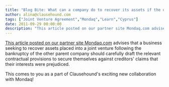 ```yaml
---
title: "Blog Bite: What can a company do to recover its assets if the other party to a joint venture agreement declares bankruptcy?"
author: alina@clausehound.com
tags: ["Joint Venture Agreement","Mondaq","Learn","Cyprus"]
date: 2011-09-29 00:00:00
description: "This article posted on our partner site Mondaq.com advises that a business seeking to recover assets placed into a joint venture following the bankruptcy of the other parent company should carefully..."
---
```


[This article posted on our partner site Mondaq.com](http://www.mondaq.com/cyprus/x/147072/Insolvency,+Administration,+Bankruptcy+and+Liquidation/Cyprus+Company+Insolvency+Law) advises that a business seeking to recover assets placed into a joint venture following the bankruptcy of the other parent company should carefully draft the relevant contractual provisions to secure themselves against creditors' claims that their interests were prejudiced.

This comes to you as a part of Clausehound's exciting new collaboration with Mondaq!